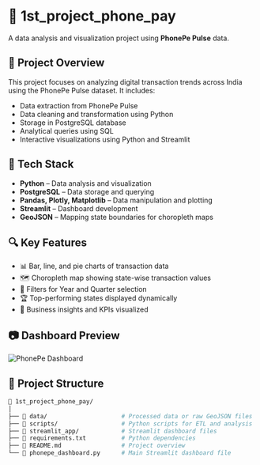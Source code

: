 # 📱 1st_project_phone_pay

A data analysis and visualization project using **PhonePe Pulse** data.

## 📌 Project Overview

This project focuses on analyzing digital transaction trends across India using the PhonePe Pulse dataset. It includes:

- Data extraction from PhonePe Pulse
- Data cleaning and transformation using Python
- Storage in PostgreSQL database
- Analytical queries using SQL
- Interactive visualizations using Python and Streamlit

## 🧰 Tech Stack

- **Python** – Data analysis and visualization
- **PostgreSQL** – Data storage and querying
- **Pandas, Plotly, Matplotlib** – Data manipulation and plotting
- **Streamlit** – Dashboard development
- **GeoJSON** – Mapping state boundaries for choropleth maps

## 🔍 Key Features

- 📊 Bar, line, and pie charts of transaction data
- 🗺️ Choropleth map showing state-wise transaction values
- 📅 Filters for Year and Quarter selection
- 🏆 Top-performing states displayed dynamically
- 🧠 Business insights and KPIs visualized

## 📷 Dashboard Preview

![PhonePe Dashboard
](http://localhost:8503/)

## 📁 Project Structure

```bash
📁 1st_project_phone_pay/
│
├── 📂 data/                     # Processed data or raw GeoJSON files
├── 📂 scripts/                  # Python scripts for ETL and analysis
├── 📂 streamlit_app/            # Streamlit dashboard files
├── 📄 requirements.txt          # Python dependencies
├── 📄 README.md                 # Project overview
└── 📄 phonepe_dashboard.py      # Main Streamlit dashboard file
